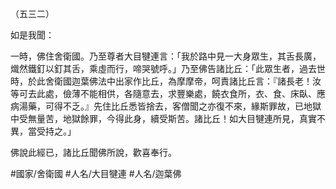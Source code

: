 （五三二）

如是我聞：

一時，佛住舍衛國。乃至尊者大目犍連言：「我於路中見一大身眾生，其舌長廣，熾然鐵釘以釘其舌，乘虛而行，啼哭號呼。」乃至佛告諸比丘：「此眾生者，過去世時，於此舍衛國迦葉佛法中出家作比丘，為摩摩帝，呵責諸比丘言：『諸長老！汝等可去此處，儉薄不能相供，各隨意去，求豐樂處，饒衣食所，衣、食、床臥、應病湯藥，可得不乏。』先住比丘悉皆捨去，客僧聞之亦復不來，緣斯罪故，已地獄中受無量苦，地獄餘罪，今得此身，續受斯苦。諸比丘！如大目犍連所見，真實不異，當受持之。」

佛說此經已，諸比丘聞佛所說，歡喜奉行。

#國家/舍衛國
#人名/大目犍連
#人名/迦葉佛
